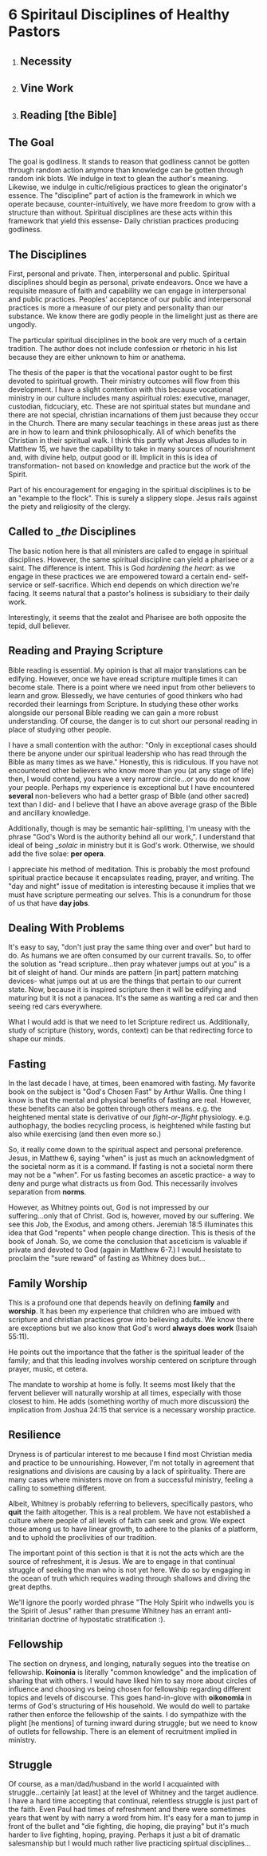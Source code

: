 # 6 Spiritaul Disciplines of Healthy Pastors

1. ## Necessity

2. ## Vine Work

3. ## Reading [the Bible]



## The Goal

The goal is godliness.
It stands to reason that godliness cannot be gotten through random action anymore than knowledge can be gotten through random ink blots.
We indulge in text to glean the author's meaning.
Likewise, we indulge in cultic/religious practices to glean the originator's essence.
The "discipline" part of action is the framework in which we operate because, counter-intuitively, we have more freedom to grow with a structure than without.
Spiritual disciplines are these acts within this framework that yield this essense-
Daily christian practices producing godliness.


## The Disciplines

First, personal and private.
Then, interpersonal and public.
Spiritual disciplines should begin as personal, private endeavors.
Once we have a requisite measure of faith and capability we can engage in interpersonal and public practices.
Peoples' acceptance of our public and interpersonal practices is more a measure of our piety and personality than our substance.
We know there are godly people in the limelight just as there are ungodly.

The particular spiritual disciplines in the book are very much of a certain tradition.
The author does not include confession or rhetoric in his list because they are either unknown to him or anathema.

The thesis of the paper is that the vocational pastor ought to be first devoted to spiritual growth.
Their ministry outcomes will flow from this development.
I have a slight contention with this because vocational ministry in our culture includes many aspiritual roles: executive, manager, custodian, fidcuciary, etc.
These are not spiritual states but mundane and there are not special, christian incarnations of them just because they occur in the Church.
There are many secular teachings in these areas just as there are in how to learn and think philosophically.
All of which benefits the Christian in their spiritual walk.
I think this partly what Jesus alludes to in Matthew 15, we have the capability to take in many sources of nourishment and, with divine help, output good or ill.
Implicit in this is idea of transformation- not based on knowledge and practice but the work of the Spirit.

Part of his encouragement for engaging in the spiritual disciplines is to be an "example to the flock".
This is surely a slippery slope.
Jesus rails against the piety and religiosity of the clergy.


## Called to __the_ Disciplines

The basic notion here is that all ministers are called to engage in spiritual disciplines.
However, the same spiritual discipline can yield a pharisee or a saint.
The difference is intent.
This is God _hardening the heart_: as we engage in these practices we are empowered toward a certain end- self-service or self-sacrifice.
Which end depends on which direction we're facing.
It seems natural that a pastor's holiness is subsidiary to their daily work.

Interestingly, it seems that the zealot and Pharisee are both opposite the tepid, dull believer.


## Reading and Praying Scripture

Bible reading is essential.
My opinion is that all major translations can be edifying.
However, once we have eread scripture multiple times it can become stale.
There is a point where we need input from other believers to learn and grow.
Blessedly, we have centuries of good thinkers who had recorded their learnings from Scripture.
In studying these other works alongside our personal Bible reading we can gain a more robust understanding.
Of course, the danger is to cut short our personal reading in place of studying other people.

I have a small contention with the author: "Only in exceptional cases should there be anyone under our spiritual leadership who has read through the Bible as many times as we have."
Honestly, this is ridiculous.
If you have not encountered other believers who know more than you (at any stage of life) then, I would contend, you have a very narrow circle...or you do not know your people.
Perhaps my experience is exceptional but I have encountered **several** non-believers who had a better grasp of Bible (and other sacred) text than I did- and I believe that I have an above average grasp of the Bible and ancillary knowledge.

Additionally, though is may be semantic hair-splitting, I'm uneasy with the phrase "God's Word is the authority behind all our work,".
I understand that ideal of being __solaic_ in ministry but it is God's work.
Otherwise, we should add the five solae: __per opera__.

I appreciate his method of meditation.
This is probably the most profound spiritual practice because it encapsulates reading, prayer, and writing.
The "day and night" issue of meditation is interesting because it implies that we must have scripture permeating our selves.
This is a conundrum for those of us that have __day jobs__.


## Dealing With Problems

It's easy to say, "don't just pray the same thing over and over" but hard to do.
As humans we are often consumed by our current travails.
So, to offer the solution as "read scripture...then pray whatever jumps out at you" is a bit of sleight of hand.
Our minds are pattern [in part] pattern matching devices- what jumps out at us are the things that pertain to our current state.
Now, because it is inspired scripture then it will be edifying and maturing but it is not a panacea.
It's the same as wanting a red car and then seeing red cars everywhere.

What I would add is that we need to let Scripture redirect us.
Additionally, study of scripture (history, words, context) can be that redirecting force to shape our minds.


## Fasting

In the last decade I have, at times, been enamored with fasting.
My favorite book on the subject is "God's Chosen Fast" by Arthur Wallis.
One thing I know is that the mental and physical benefits of fasting are real.
However, these benefits can also be gotten through others means.
e.g. the heightened mental state is derivative of our _fight-or-flight_ physiology.
e.g. authophagy, the bodies recycling process, is heightened while fasting but also while exercising (and then even more so.)

So, it really come down to the spiritual aspect and personal preference.
Jesus, in Matthew 6, saying "when" is just as much an acknowledgment of the societal norm as it is a command.
If fasting is not a societal norm there may not be a "when".
For us fasting becomes an ascetic practice- a way to deny and purge what distracts us from God.
This necessarily involves separation from __norms__.

However, as Whitney points out, God is not impressed by our suffering...only that of Christ.
God is, however, moved by our suffering.
We see this Job, the Exodus, and among others.
Jeremiah 18:5 illuminates this idea that God "repents" when people change direction.
This is thesis of the book of Jonah.
So, we come the conclusion that asceticism is valuable if private and devoted to God (again in Matthew 6-7.)
I would hesistate to proclaim the "sure reward" of fasting as Whitney does but...


## Family Worship

This is a profound one that depends heavily on defining **family** and **worship**.
It has been my experience that children who are imbued with scripture and christian practices grow into believing adults.
We know there are exceptions but we also know that God's word **always does work** (Isaiah 55:11).

He points out the importance that the father is the spiritual leader of the family;
and that this leading involves worship centered on scripture through prayer, music, et cetera.

The mandate to worship at home is folly.
It seems most likely that the fervent believer will naturally worship at all times, especially with those closest to him.
He adds (something worthy of much more discussion) the implication from Joshua 24:15 that service is a necessary worship practice.


## Resilience

Dryness is of particular interest to me because I find most Christian media and practice to be unnourishing.
However, I'm not totally in agreement that resignations and divisions are causing by a lack of spirituality.
There are many cases where ministers move on from a successful ministry, feeling a calling to something different.

Albeit, Whitney is probably referring to believers, specifically pastors, who __quit__ the faith altogether.
This is a real problem.
We have not established a culture where people of all levels of faith can seek and grow.
We expect those among us to have linear growth, to adhere to the planks of a platform, and to uphold the proclivities of our tradition.

The important point of this section is that it is not the acts which are the source of refreshment, it is Jesus.
We are to engage in that continual struggle of seeking the man who is not yet here.
We do so by engaging in the ocean of truth which requires wading through shallows and diving the great depths.

We'll ignore the poorly worded phrase "The Holy Spirit who indwells you is the Spirit of Jesus" rather than presume Whitney has an errant anti-trinitarian doctrine of hypostatic stratification :).


## Fellowship

The section on dryness, and longing, naturally segues into the treatise on fellowship.
__Koinonia__ is literally "common knowledge" and the implication of sharing that with others.
I would have liked him to say more about circles of influence and choosing vs being chosen for fellowship regarding different topics and levels of discourse.
This goes hand-in-glove with __oikonomia__ in terms of God's structuring of His household.
We would do well to partake rather then enforce the fellowship of the saints.
I do sympathize with the plight [he mentions] of turning inward during struggle; but we need to know of outlets for fellowship.
There is an element of recruitment implied in ministry.


## Struggle

Of course, as a man/dad/husband in the world I acquainted with struggle...certainly [at least] at the level of Whitney and the target audience.
I have a hard time accepting that continual, relentless struggle is just part of the faith.
Even Paul had times of refreshment and there were sometimes years that went by with narry a word from him.
It's easy for a man to jump in front of the bullet and "die fighting, die hoping, die praying" but it's much harder to live fighting, hoping, praying.
Perhaps it just a bit of dramatic salesmanship but I would much rather live practicing spirtual disciplines...
